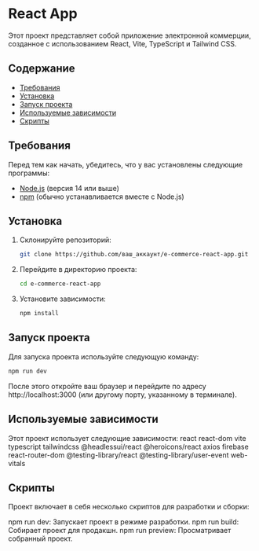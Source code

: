 # React App

Этот проект представляет собой приложение электронной коммерции, созданное с использованием React, Vite, TypeScript и Tailwind CSS.

## Содержание

- [Требования](#требования)
- [Установка](#установка)
- [Запуск проекта](#запуск-проекта)
- [Используемые зависимости](#используемые-зависимости)
- [Скрипты](#скрипты)

## Требования

Перед тем как начать, убедитесь, что у вас установлены следующие программы:

- [Node.js](https://nodejs.org/) (версия 14 или выше)
- [npm](https://www.npmjs.com/) (обычно устанавливается вместе с Node.js)

## Установка

1. Склонируйте репозиторий:

   ```bash
   git clone https://github.com/ваш_аккаунт/e-commerce-react-app.git
   ```

2. Перейдите в директорию проекта:

   ```bash
   cd e-commerce-react-app
   ```

3. Установите зависимости:

   ```bash
   npm install
   ```

## Запуск проекта

Для запуска проекта используйте следующую команду:

```bash
npm run dev
```

После этого откройте ваш браузер и перейдите по адресу http://localhost:3000 (или другому порту, указанному в терминале).

## Используемые зависимости

Этот проект использует следующие зависимости:
react
react-dom
vite
typescript
tailwindcss
@headlessui/react
@heroicons/react
axios
firebase
react-router-dom
@testing-library/react
@testing-library/user-event
web-vitals

## Скрипты

Проект включает в себя несколько скриптов для разработки и сборки:

npm run dev: Запускает проект в режиме разработки.
npm run build: Собирает проект для продакшн.
npm run preview: Просматривает собранный проект.
